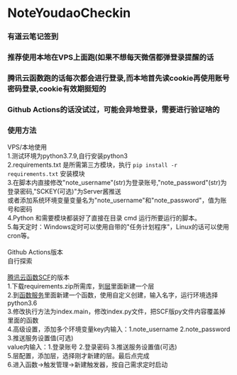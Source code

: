 # NoteYoudaoCheckin
### 有道云笔记签到<br>
### 推荐使用本地在VPS上面跑(如果不想每天微信都弹登录提醒的话
### 腾讯云函数跑的话每次都会进行登录,而本地首先读cookie再使用账号密码登录,cookie有效期挺短的<br>
### Github Actions的话没试过，可能会异地登录，需要进行验证啥的
### 使用方法<br>
VPS/本地使用<br>
1.测试环境为python3.7.9,自行安装python3<br>
2.requirements.txt 是所需第三方模块，执行 `pip install -r requirements.txt` 安装模块<br>
3.在脚本内直接修改"note_username"(str)为登录账号,"note_password"(str)为登录密码,"SCKEY(可选)"为Server酱推送<br>
   或者添加系统环境变量变量名为"note_username"和"note_password"，值为账号和密码<br>
4.Python 和需要模块都装好了直接在目录 cmd 运行所要运行的脚本。<br>
5.每天定时：Windows定时可以使用自带的"任务计划程序"，Linux的话可以使用cron等。<br>
<br>
Github Actions版本<br>
自行探索<br>
<br>
[腾讯云函数SCF](https://console.cloud.tencent.com/scf/index)的版本<br>
1.下载requirements.zip所需库，到[层](https://console.cloud.tencent.com/scf/layer)里面新建一个层<br>
2.到[函数服务](https://console.cloud.tencent.com/scf/list)里面新建一个函数，使用自定义创建，输入名字，运行环境选择python3.6<br>
3.修改执行方法为index.main，修改index.py文件，把SCF版py文件内容覆盖掉里面的函数<br>
4.高级设置，添加多个环境变量key内输入：1.note_username 2.note_password 3.推送服务设置值(可选)<br>
value内输入：1.登录账号 2.登录密码 3.推送服务设置值(可选)<br>
5.层配置，添加层，选择刚才新建的层。最后点完成<br>
6.进入函数→触发管理→新建触发器，按自己需求定时启动<br>